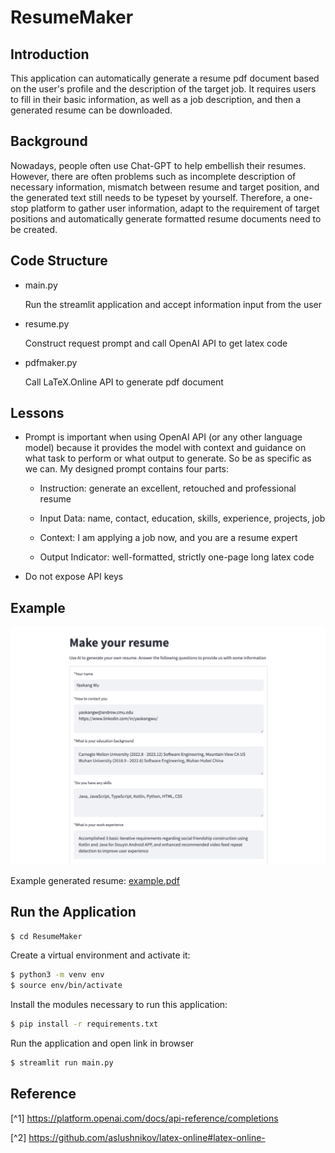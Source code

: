 # ResumeMaker

## Introduction

This application can automatically generate a resume pdf document based on the user's profile and the description of the target job. It requires users to fill in their basic information, as well as a job description, and then a generated resume can be downloaded.

## Background

Nowadays, people often use Chat-GPT to help embellish their resumes. However, there are often problems such as incomplete description of necessary information, mismatch between resume and target position, and the generated text still needs to be typeset by yourself. Therefore, a one-stop platform to gather user information, adapt to the requirement of target positions and automatically generate formatted resume documents need to be created.

## Code Structure

- main.py
  
    Run the streamlit application and accept information input from the user

- resume.py

    Construct request prompt and call OpenAI API to get latex code

- pdfmaker.py
    
    Call LaTeX.Online API to generate pdf document

## Lessons

- Prompt is important when using OpenAI API (or any other language model) because it provides the model with context and guidance on what task to perform or what output to generate. So be as specific as we can. My designed prompt contains four parts:

  - Instruction: generate an excellent, retouched and professional resume

  - Input Data: name, contact, education, skills, experience, projects, job

  - Context: I am applying a job now, and you are a resume expert

  - Output Indicator: well-formatted, strictly one-page long latex code
  

- Do not expose API keys


## Example

![img.png](img.png)

Example generated resume:
[example.pdf](example.pdf)



## Run the Application

```bash
$ cd ResumeMaker
```

Create a virtual environment and activate it:

```bash
$ python3 -m venv env
$ source env/bin/activate
```

Install the modules necessary to run this application:
```bash
$ pip install -r requirements.txt
```

Run the application and open link in browser
```bash
$ streamlit run main.py
```


## Reference

[^1] https://platform.openai.com/docs/api-reference/completions

[^2] https://github.com/aslushnikov/latex-online#latex-online-